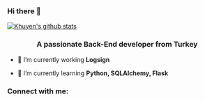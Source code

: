 ### Hi there 👋


[![Khuyen's github stats](https://github-readme-stats.vercel.app/api?username=khuyentran1401&count_private=true&show_icons=true&theme=radical&hide_rank=false)](https://github.com/anuraghazra/github-readme-stats)

<h3 align="center">A passionate Back-End developer from Turkey</h3>

- 🔭 I’m currently working **Logsign**

- 🌱 I’m currently learning **Python, SQLAlchemy, Flask**

<h3 align="left">Connect with me:</h3>
<p align="left">
</p>

